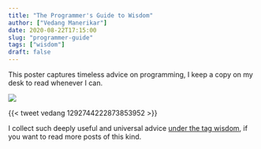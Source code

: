 ```yaml
---
title: "The Programmer's Guide to Wisdom"
author: ["Vedang Manerikar"]
date: 2020-08-22T17:15:00
slug: "programmer-guide"
tags: ["wisdom"]
draft: false
---
```


This poster captures timeless advice on programming, I keep a copy on my desk to read whenever I can.

![](./staticassets/static/images/programmer_guide.png)

{{&lt; tweet vedang 1292744222873853952 &gt;}}

I collect such deeply useful and universal advice [under the tag wisdom](/tags/wisdom/), if you want to read more posts of this kind.
